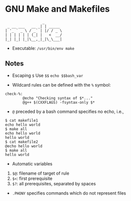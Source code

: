 # GNU Make and Makefiles

```
                 _
 _ __ ___   __ _| | _____
| '_ ` _ \ / _` | |/ / _ \
| | | | | | (_| |   <  __/
|_| |_| |_|\__,_|_|\_\___|
```

* Executable: `/usr/bin/env make`

## Notes

* Escaping `$`
Use `$$`
```echo $$bash_var```

* Wildcard rules can be defined with the `%` symbol:

```
check-%:
        @echo "Checking syntax of $*..."
        @g++ $(CXXFLAGS) -fsyntax-only $*
```

* `@` preceded by a bash command specifies no echo, i.e.,

```
$ cat makefile1
echo hello world
$ make all
echo hello world
hello world
$ cat makefile2
@echo hello world
$ make all
hello world
```

* Automatic variables
1. `$@`: filename of target of rule
2. `$<`: first prerequisite
3. `$?`: all prerequisites, separated by spaces

* `.PHONY` specifies commands which do not represent files
